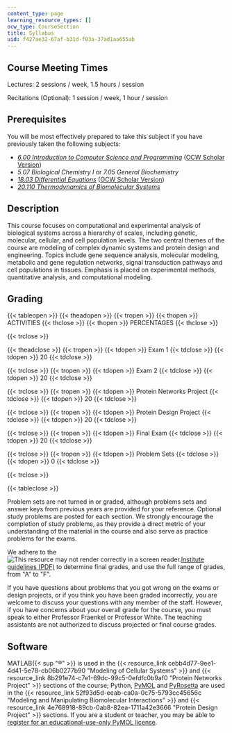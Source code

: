 ```yaml
---
content_type: page
learning_resource_types: []
ocw_type: CourseSection
title: Syllabus
uid: f427ae32-67af-b31d-f03a-37ad1aa655ab
---
```


Course Meeting Times
--------------------

Lectures: 2 sessions / week, 1.5 hours / session

Recitations (Optional): 1 session / week, 1 hour / session

Prerequisites
-------------

You will be most effectively prepared to take this subject if you have previously taken the following subjects:

*   [_6.00 Introduction to Computer Science and Programming_](/courses/6-00-introduction-to-computer-science-and-programming-fall-2008/) ([OCW Scholar Version](/courses/6-00sc-introduction-to-computer-science-and-programming-spring-2011/))
*   _5.07 Biological Chemistry I_ or _7.05 General Biochemistry_
*   [_18.03 Differential Equations_](/courses/18-03-differential-equations-spring-2010/) ([OCW Scholar Version](/courses/18-03sc-differential-equations-fall-2011/))
*   [_20.110 Thermodynamics of Biomolecular Systems_](/courses/20-110j-thermodynamics-of-biomolecular-systems-fall-2005/)

Description
-----------

This course focuses on computational and experimental analysis of biological systems across a hierarchy of scales, including genetic, molecular, cellular, and cell population levels. The two central themes of the course are modeling of complex dynamic systems and protein design and engineering. Topics include gene sequence analysis, molecular modeling, metabolic and gene regulation networks, signal transduction pathways and cell populations in tissues. Emphasis is placed on experimental methods, quantitative analysis, and computational modeling.

Grading
-------

{{< tableopen >}}
{{< theadopen >}}
{{< tropen >}}
{{< thopen >}}
ACTIVITIES
{{< thclose >}}
{{< thopen >}}
PERCENTAGES
{{< thclose >}}

{{< trclose >}}

{{< theadclose >}}
{{< tropen >}}
{{< tdopen >}}
Exam 1
{{< tdclose >}}
{{< tdopen >}}
20
{{< tdclose >}}

{{< trclose >}}
{{< tropen >}}
{{< tdopen >}}
Exam 2
{{< tdclose >}}
{{< tdopen >}}
20
{{< tdclose >}}

{{< trclose >}}
{{< tropen >}}
{{< tdopen >}}
Protein Networks Project
{{< tdclose >}}
{{< tdopen >}}
20
{{< tdclose >}}

{{< trclose >}}
{{< tropen >}}
{{< tdopen >}}
Protein Design Project
{{< tdclose >}}
{{< tdopen >}}
20
{{< tdclose >}}

{{< trclose >}}
{{< tropen >}}
{{< tdopen >}}
Final Exam
{{< tdclose >}}
{{< tdopen >}}
20
{{< tdclose >}}

{{< trclose >}}
{{< tropen >}}
{{< tdopen >}}
Problem Sets
{{< tdclose >}}
{{< tdopen >}}
0
{{< tdclose >}}

{{< trclose >}}


{{< tableclose >}}

Problem sets are not turned in or graded, although problems sets and answer keys from previous years are provided for your reference. Optional study problems are posted for each section. We strongly encourage the completion of study problems, as they provide a direct metric of your understanding of the material in the course and also serve as practice problems for the exams.

We adhere to the ![This resource may not render correctly in a screen reader.](/images/inacessible.gif)[Institute guidelines (PDF)](http://web.mit.edu/faculty/governance/rules/Rules%20&%20Regulations%2020160316.pdf) to determine final grades, and use the full range of grades, from "A" to "F".

If you have questions about problems that you got wrong on the exams or design projects, or if you think you have been graded incorrectly, you are welcome to discuss your questions with any member of the staff. However, if you have concerns about your overall grade for the course, you must speak to either Professor Fraenkel or Professor White. The teaching assistants are not authorized to discuss projected or final course grades.

Software
--------

MATLAB{{< sup "®" >}} is used in the {{< resource_link cebb4d77-9ee1-4d41-5e78-cb06b0277b90 "Modeling of Cellular Systems" >}} and {{< resource_link 8b291e74-c7e1-69dc-99c5-0efdfc0b9af0 "Protein Networks Project" >}} sections of the course; Python, [PyMOL](http://www.pymol.org/) and [PyRosetta](http://www.pyrosetta.org/) are used in the {{< resource_link 52f93d5d-eeab-ca0a-0c75-5793cc45656c "Modeling and Manipulating Biomolecular Interactions" >}} and {{< resource_link 4e768918-89cb-0ab8-82ea-1711a42e3666 "Protein Design Project" >}} sections. If you are a student or teacher, you may be able to [register for an educational-use-only PyMOL license](http://pymol.org/edu/).